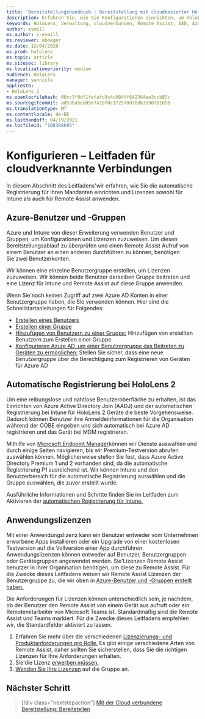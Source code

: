 ```yaml
---
title: 'Bereitstellungshandbuch : Bereitstellung mit cloudbasierter HoloLens 2 im großen Stil mit Remote Assist – Konfigurieren'
description: Erfahren Sie, wie Sie Konfigurationen einrichten, um HoloLens-Geräte über ein mit der Cloud verbundenes Netzwerk im großen Stil mit Remote Assist zu registrieren.
keywords: HoloLens, Verwaltung, cloudverbunden, Remote Assist, AAD, Azure AD, MDM, Mobile Geräteverwaltung
author: evmill
ms.author: v-evmill
ms.reviewer: aboeger
ms.date: 12/04/2020
ms.prod: hololens
ms.topic: article
ms.sitesec: library
ms.localizationpriority: medium
audience: HoloLens
manager: yannisle
appliesto:
- HoloLens 2
ms.openlocfilehash: 00cc3f9df1fefafc9c4c084ff642364ae3ccb85c
ms.sourcegitcommit: ad53ba5edd567a18f0c172578d78db3190701650
ms.translationtype: MT
ms.contentlocale: de-DE
ms.lasthandoff: 04/19/2021
ms.locfileid: "108308695"
---
```

# <a name="configure---cloud-connected-guide"></a>Konfigurieren – Leitfaden für cloudverknannte Verbindungen

In diesem Abschnitt des Leitfadens&#39;wir erfahren, wie Sie die automatische Registrierung für Ihren Mandanten einrichten und Lizenzen sowohl für Intune als auch für Remote Assist anwenden.

## <a name="azure-users-and-groups"></a>Azure-Benutzer und -Gruppen

Azure und Intune von dieser Erweiterung verwenden Benutzer und Gruppen, um Konfigurationen und Lizenzen zuzuweisen. Um diesen Bereitstellungsablauf zu überprüfen und einen Remote Assist Aufruf von einem Benutzer an einen anderen durchführen zu können, benötigen Sie&#39;zwei Benutzerkonten.

Wir können eine einzelne Benutzergruppe erstellen, um Lizenzen zuzuweisen. Wir können beide Benutzer derselben Gruppe beitreten und eine Lizenz für Intune und Remote Assist auf diese Gruppe anwenden.

Wenn Sie&#39;noch keinen Zugriff auf zwei Azure AD Konten in einer Benutzergruppe haben, die Sie verwenden können. Hier sind die Schnellstartanleitungen für Folgendes:

- [Erstellen eines Benutzers](https://docs.microsoft.com/mem/intune/fundamentals/quickstart-create-user)
- [Erstellen einer Gruppe](https://docs.microsoft.com/mem/intune/fundamentals/quickstart-create-group)
- [Hinzufügen von Benutzern zu einer Gruppe:](https://docs.microsoft.com/azure/active-directory/fundamentals/active-directory-groups-members-azure-portal) Hinzufügen von erstellten Benutzern zum Erstellen einer Gruppe
- [Konfigurieren Azure AD, um einer Benutzergruppe das Beitreten zu Geräten zu ermöglichen:](https://docs.microsoft.com/azure/active-directory/devices/azureadjoin-plan#configure-your-device-settings) Stellen Sie sicher, dass eine neue Benutzergruppe über die Berechtigung zum Registrieren von Geräten für Azure AD

## <a name="auto-enrollment-on-hololens-2"></a>Automatische Registrierung bei HoloLens 2

Um eine reibungslose und nahtlose Benutzeroberfläche zu erhalten, ist das Einrichten von Azure Active Directory Join (AADJ) und der automatischen Registrierung bei Intune für HoloLens 2 Geräte die beste Vorgehensweise. Dadurch können Benutzer ihre Anmeldeinformationen für die Organisation während der OOBE eingeben und sich automatisch bei Azure AD registrieren und das Gerät bei MDM registrieren.

Mithilfe von [Microsoft Endpoint Manager](https://endpoint.microsoft.com/#home)können wir Dienste auswählen und durch einige Seiten navigieren, bis wir Premium-Testversion abrufen auswählen können. Möglicherweise stellen Sie fest, dass Azure Active Directory Premium 1 und 2 vorhanden sind, da die automatische Registrierung P1 ausreichend ist. Wir können Intune und den Benutzerbereich für die automatische Registrierung auswählen und die Gruppe auswählen, die zuvor erstellt wurde.

Ausführliche Informationen und Schritte finden Sie im Leitfaden zum Aktivieren der [automatischen Registrierung für Intune.](https://docs.microsoft.com/mem/intune/enrollment/quickstart-setup-auto-enrollment)

## <a name="application-licenses"></a>Anwendungslizenzen

Mit einer Anwendungslizenz kann ein Benutzer entweder vom Unternehmen erworbene Apps installieren oder ein Upgrade von einer kostenlosen Testversion auf die Vollversion einer App durchführen. Anwendungslizenzen können entweder auf Benutzer, Benutzergruppen oder Gerätegruppen angewendet werden. Sie&#39;Lizenzen Remote Assist benutzer in Ihrer Organisation benötigen, um diese zu Remote Assist. Für die Zwecke dieses Leitfadens weisen wir Remote Assist Lizenzen der Benutzergruppe zu, die wir oben in [Azure-Benutzer und -Gruppen erstellt haben.](hololens2-cloud-connected-configure.md#azure-users-and-groups)

Die Anforderungen für Lizenzen können unterschiedlich sein, je nachdem, ob der Benutzer den Remote Assist von einem Gerät aus aufruft oder ein Remotemitarbeiter von Microsoft Teams ist. Standardmäßig sind die Remote Assist und Teams markiert. Für die Zwecke dieses Leitfadens empfehlen wir, die Standardfelder aktiviert zu lassen.

1. Erfahren Sie mehr über die verschiedenen [Lizenzierungs- und Produktanforderungen pro Rolle.](https://docs.microsoft.com/dynamics365/mixed-reality/remote-assist/requirements#licensing-and-product-requirements-per-role) Es gibt einige verschiedene Arten von Remote Assist, daher sollten Sie sicherstellen, dass Sie die richtigen Lizenzen für Ihre Anforderungen erhalten.
2. Sie&#39;die Lizenz [erwerben müssen.](https://docs.microsoft.com/dynamics365/mixed-reality/remote-assist/buy-remote-assist)
3. [Wenden Sie Ihre Lizenzen](https://docs.microsoft.com/dynamics365/mixed-reality/remote-assist/deploy-remote-assist) auf die Gruppe an.

## <a name="next-step"></a>Nächster Schritt

> [!div class="nextstepaction"]
> [Mit der Cloud verbundene Bereitstellung: Bereitstellen](hololens2-cloud-connected-deploy.md)